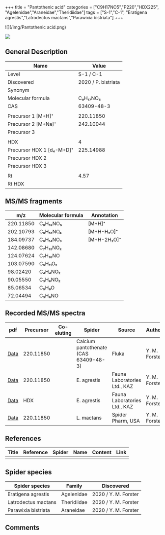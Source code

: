 +++
title = "Pantothenic acid"
categories = ["C9H17NO5","P220","HDX225",
"Agelenidae","Araneidae","Theridiidae"]
tags = ["S-1","C-1",
"Eratigena agrestis","Latrodectus mactans","Parawixia bistriata"]
+++

![](/img/Pantothenic acid.png)

![](/img_MSMS/220_Pantothenic_acid.png)

## General Description

| Name                      | Value               |
|---------------------------|---------------------|
| Level                     | S-1 / C-1           |
| Discovered                | 2020 / P. bistriata |
| Synonym                   |                     |
| Molecular formula         | C₉H₁₇NO₅            |
| CAS                       | 63409-48-3          |
|                           |                     |
| Precursor 1 [M+H]⁺        | 220.11850           |
| Precursor 2 [M+Na]⁺       | 242.10044           |
| Precursor 3               |                     |
|                           |                     |
| HDX                       | 4                   |
| Precursor HDX 1 [d₄-M+D]⁺ | 225.14988           |
| Precursor HDX 2           |                     |
| Precursor HDX 3           |                     |
|                           |                     |
| Rt                        | 4.57                |
| Rt HDX                    |                     |

## MS/MS fragments

| m/z       | Molecular formula | Annotation  |
|-----------|-------------------|-------------|
| 220.11850 | C₉H₁₈NO₅          | [M+H]⁺      |
| 202.10793 | C₉H₁₆NO₄          | [M+H-H₂O]⁺  |
| 184.09737 | C₉H₁₄NO₃          | [M+H-2H₂O]⁺ |
| 142.08680 | C₇H₁₂NO₂          |             |
| 124.07624 | C₇H₁₀NO           |             |
| 103.07590 | C₅H₁₁O₂           |             |
| 98.02420  | C₄H₄NO₂           |             |
| 90.05550  | C₃H₈NO₂           |             |
| 85.06534  | C₅H₉O             |             |
| 72.04494  | C₃H₆NO            |             |

## Recorded MS/MS spectra

| pdf                                                 | Precursor | Co-eluting | Spider                                | Source                       | Author        |
|-----------------------------------------------------|-----------|------------|---------------------------------------|------------------------------|---------------|
| [Data](/pdf/220_Pantothenic-acid_4-57.pdf)          | 220.11850 |            | Calcium pantothenate (CAS 63409-48-3) | Fluka                        | Y. M. Forster |
| [Data](/pdf/E-agrestis/220_Pantothenic-acid_Ea.pdf) | 220.11850 |            | E. agrestis                           | Fauna Laboratories Ltd., KAZ | Y. M. Forster |
| [Data](/pdf/E-agrestis/220_Pantothenic-acid_Ea_HDX.pdf) | HDX |            | E. agrestis                           | Fauna Laboratories Ltd., KAZ | Y. M. Forster |
| [Data](/pdf/L-mactans/220_Pantothenic-acid_Lm.pdf) | 220.11850 |           | L. mactans | Spider Pharm, USA | Y. M. Forster |

## References

| Title | Reference | Spider | Name | Content | Link |
|-------|-----------|--------|------|---------|------|
|       |           |        |      |         |      |

## Spider species

| Spider species      | Family     | Discovered           |
|---------------------|------------|----------------------|
| Eratigena agrestis  | Agelenidae | 2020 / Y. M. Forster |
| Latrodectus mactans | Theridiidae | 2020 / Y. M. Forster |
| Parawixia bistriata | Araneidae  | 2020 / Y. M. Forster |

## Comments